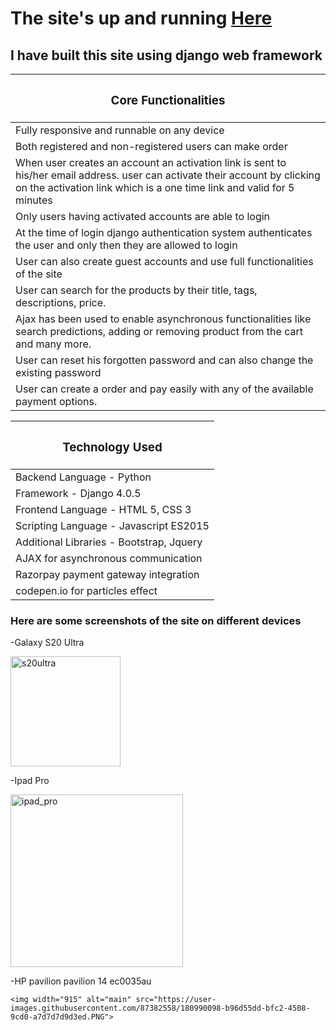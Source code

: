 # The site's up and running [Here](https://manav-shah-django-ecommerce.herokuapp.com)

## I have built this site using django web framework

<table class="table table-light border border-success border-5">
    <thead>
      <tr>
        <th scope="col" class='text-center'><h3>Core Functionalities</h3></th>
      </tr>
    </thead>
    <tbody class="table-group-divider">
    <tr>
        <td>Fully responsive and runnable on any device</td>
    </tr>
     <tr>
        <td>Both registered and non-registered users can make order</td>
     </tr>
     <tr>
        <td>When user creates an account an activation link is sent to his/her email address. user can activate their account by clicking on the activation link which is a one time link and valid for 5 minutes</td>
     </tr>
     <tr>
        <td>Only users having activated accounts are able to login</td>
     </tr>
     <tr>
        <td>At the time of login django authentication system authenticates the user and only then they are allowed to login</td>
     </tr>
     <tr>
        <td>User can also create guest accounts and use full functionalities of the site</td>
     </tr>
     <tr>
        <td>User can search for the products by their title, tags, descriptions, price.</td>
     </tr>
     <tr>
        <td>Ajax has been used to enable asynchronous functionalities like search predictions, adding or removing product from the cart and many more.</td>
     </tr>
     <tr>
        <td>User can reset his forgotten password and can also change the existing password</td>
     </tr>
     <tr>
        <td>User can create a order and pay easily with any of the available payment options.</td>
     </tr>
    </tbody>
  </table>    
  
   <table class="table table-light border border-success border-5 mt-5">
    <thead>
      <tr>
        <th scope="col" class='text-center'><h3>Technology Used</h3></th>
      </tr>
    </thead>
    <tbody class="table-group-divider">
     <tr>
        <td>Backend Language - Python</td>
     </tr>
     <tr>
        <td>Framework - Django 4.0.5</td>
     </tr>
     <tr>
        <td>Frontend Language - HTML 5, CSS 3</td>
     </tr>
     <tr>
        <td>Scripting Language - Javascript ES2015</td>
     </tr>
     <tr>
        <td>Additional Libraries - Bootstrap, Jquery</td>
     </tr>
     <tr>
        <td>AJAX for asynchronous communication</td>
     </tr>
     <tr>
        <td>Razorpay payment gateway integration</td>
     </tr>
     <tr>
        <td>codepen.io for particles effect</td>
     </tr>
    </tbody>
  </table>     
  
  ### Here are some screenshots of the site on different devices
  
-Galaxy S20 Ultra
    
  <img width="176" alt="s20ultra" src="https://user-images.githubusercontent.com/87382558/180989788-accde175-71c8-411e-8637-9861b8f08d60.PNG">

-Ipad Pro

  <img width="276" alt="ipad_pro" src="https://user-images.githubusercontent.com/87382558/180989897-3edeb4de-dcf8-4757-97c7-b361ded09de3.PNG">

-HP pavilion pavilion 14 ec0035au
  
    <img width="915" alt="main" src="https://user-images.githubusercontent.com/87382558/180990098-b96d55dd-bfc2-4508-9cd0-a7d7d7d9d3ed.PNG">

  
  
  
  
  
